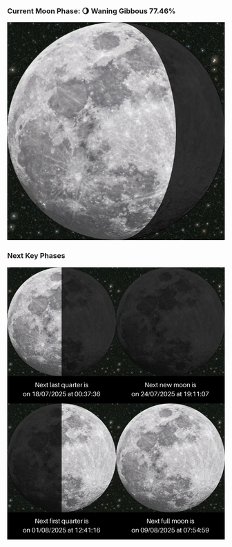 ### Current Moon Phase: 🌖 Waning Gibbous 77.46%
![Moon Phase](moonphase.png)
### Next Key Phases
![Gallery](gallery.png)